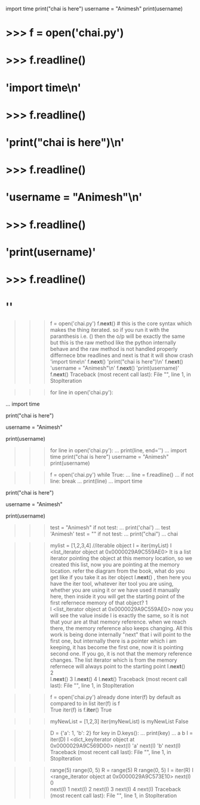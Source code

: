 import time
print("chai is here")
username = "Animesh"
print(username)


# >>> f = open('chai.py')
# >>> f.readline()
# 'import time\n'
# >>> f.readline()
# 'print("chai is here")\n'
# >>> f.readline()
# 'username = "Animesh"\n'
# >>> f.readline()
# 'print(username)'
# >>> f.readline()
# ''

>>> f = open('chai.py') 
>>> f.__next__() # this is the core syntax which makes the thing iterated. so if you run it with the paranthesis i.e. () then the o/p will be exactly the same but this is the raw method like the python internally behave and the raw method is not handled properly differnece btw readlines and next is that it will show crash
'import time\n'
>>> f.__next__()
'print("chai is here")\n'
>>> f.__next__()
'username = "Animesh"\n'
>>> f.__next__()
'print(username)'
>>> f.__next__()
Traceback (most recent call last):
  File "<stdin>", line 1, in <module>
StopIteration


>>> for line in open('chai.py'):
<!-- OR
>>> for line in open('chai.py').readlines(): #optioal to use but it will give extra load to memory
...     print(line) -->
... 
import time

print("chai is here")

username = "Animesh" 

print(username)    



>>> for line in open('chai.py'):
...     print(line, end='')
... 
import time
print("chai is here")
username = "Animesh" 
print(username)



>>> f = open('chai.py')
>>> while True:
...     line = f.readline()
...     if not line: break
...     print(line)
... 
import time

print("chai is here")

username = "Animesh" 

print(username)



>>> test = "Animesh" 
>>> if not test:
...     print('chai')
... 
>>> test            
'Animesh'
>>> test = ""
>>> if not test:
...     print("chai")
... 
chai



>>> mylist = [1,2,3,4] //iterable object
>>> I = iter(myList) 
>>> I
<list_iterator object at 0x0000029A9C559AE0> It is a list iterator pointing the object at this memory location, so we created this list, now you are pointing at the memory location. refer the diagram from the book, what do you get like if you take it as iter object
>>> I.__next__() , then here you have the iter tool, whatever iter tool you are using, whether you are using it or we have used it manually here, then inside it you will get the starting point of the first refernece memory of that object?
1   
>>> I
<list_iterator object at 0x0000029A9C559AE0> now you will see the value inside I is exactly the same, so it is not that your are at that memory reference. when we reach there, the memory reference also keeps changing. All this work is being done internally "next" that i will point to the first one, but internally there is a pointer which i am keeping, it has become the first one, now it is pointing second one. If you go, it is not that the memory reference changes. The list iterator which is from the memory refernece will always point to the starting point
>>> I.__next__()          
2   
>>> I.__next__()
3
>>> I.__next__()
4
>>> I.__next__()
Traceback (most recent call last):
  File "<stdin>", line 1, in <module>
StopIteration



>>> f = open('chai.py') already done inter(f) by default as compared to in list
>>> iter(f) is f        
True
>>> iter(f) is f.__iter__() 
True


>>> myNewList = [1,2,3] 
>>> iter(myNewList) is myNewList 
False


>>> D = {'a': 1, 'b': 2} 
>>> for key in D.keys():
...     print(key)
... 
a
b
>>> I = iter(D)
>>> I
<dict_keyiterator object at 0x0000029A9C569D00>
>>> next(I)
'a'
>>> next(I)
'b'
>>> next(I)
Traceback (most recent call last):
  File "<stdin>", line 1, in <module>
StopIteration


>>> range(5)
range(0, 5)
>>> R = range(5)
>>> R
range(0, 5)
>>> I = iter(R) 
>>> I
<range_iterator object at 0x0000029A9C573E10>
>>> next(I)    
0   
>>> next(I)
1
>>> next(I)
2
>>> next(I)
3
>>> next(I)
4
>>> next(I)
Traceback (most recent call last):
  File "<stdin>", line 1, in <module>
StopIteration